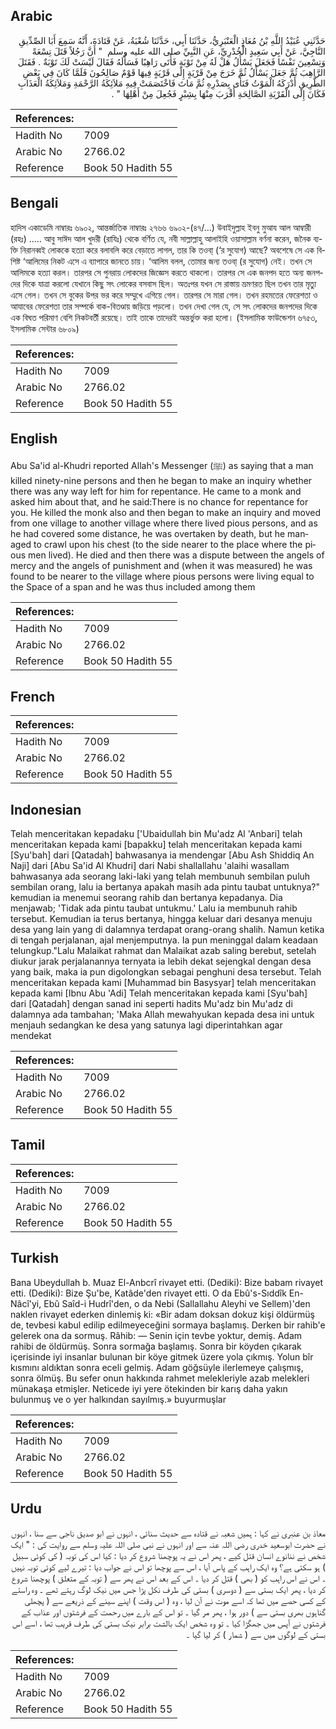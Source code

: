 ## Arabic


<div dir="rtl" lang="ar" style={{fontSize:'larger',backgroundColor:'#f8f9fa',padding:20}}>
حَدَّثَنِي عُبَيْدُ اللَّهِ بْنُ مُعَاذٍ الْعَنْبَرِيُّ، حَدَّثَنَا أَبِي، حَدَّثَنَا شُعْبَةُ، عَنْ قَتَادَةَ، أَنَّهُ سَمِعَ أَبَا الصِّدِّيقِ النَّاجِيَّ، عَنْ أَبِي سَعِيدٍ الْخُدْرِيِّ، عَنِ النَّبِيِّ صلى الله عليه وسلم ‏ "‏ أَنَّ رَجُلاً قَتَلَ تِسْعَةً وَتِسْعِينَ نَفْسًا فَجَعَلَ يَسْأَلُ هَلْ لَهُ مِنْ تَوْبَةٍ فَأَتَى رَاهِبًا فَسَأَلَهُ فَقَالَ لَيْسَتْ لَكَ تَوْبَةٌ ‏.‏ فَقَتَلَ الرَّاهِبَ ثُمَّ جَعَلَ يَسْأَلُ ثُمَّ خَرَجَ مِنْ قَرْيَةٍ إِلَى قَرْيَةٍ فِيهَا قَوْمٌ صَالِحُونَ فَلَمَّا كَانَ فِي بَعْضِ الطَّرِيقِ أَدْرَكَهُ الْمَوْتُ فَنَأَى بِصَدْرِهِ ثُمَّ مَاتَ فَاخْتَصَمَتْ فِيهِ مَلاَئِكَةُ الرَّحْمَةِ وَمَلاَئِكَةُ الْعَذَابِ فَكَانَ إِلَى الْقَرْيَةِ الصَّالِحَةِ أَقْرَبَ مِنْهَا بِشِبْرٍ فَجُعِلَ مِنْ أَهْلِهَا ‏"‏ ‏.‏
</div>
<div style={{backgroundColor:'#f8f9fa',padding:20, marginBottom: 10}}><table> <thead> <tr> <th>References:</th> <th></th> </tr> </thead> <tbody><tr><td>Hadith No</td><td>7009</td></tr><tr><td>Arabic No</td><td>2766.02</td></tr><tr><td>Reference</td><td>Book 50 Hadith 55</td></tr></tbody></table></div>

## Bengali


<div dir="ltr" lang="bn" style={{fontSize:'larger',backgroundColor:'#f8f9fa',padding:20}}>
হাদিস একাডেমি নাম্বারঃ ৬৯০২, আন্তর্জাতিক নাম্বারঃ ২৭৬৬ ৬৯০২-(৪৭/...) উবাইদুল্লাহ ইবনু মুআয আল আম্বারী (রহঃ) ..... আবু সাঈদ আল খুদরী (রাযিঃ) থেকে বর্ণিত যে, নবী সাল্লাল্লাহু আলাইহি ওয়াসাল্লাম বর্ণনা করেন, জনৈক ব্যক্তি নিরানব্বই লোককে হত্যা করে বলাবলি করে বেড়াতে লাগল, তার কি তওবা্ (‘র সুযোগ) আছে? অবশেষে সে এক বিশিষ্ট ‘আলিমের নিকট এসে এ ব্যাপারে জানতে চায়। ‘আলিম বলল, তোমার জন্য তওবা্ (র সুযোগ) নেই। তখন সে আলিমকে হত্যা করল। তারপর সে পুনরায় লোকদের জিজ্ঞেস করতে থাকলো। তারপর সে এক জনপদ হতে অন্য জনপদের দিকে যাত্রা করলো যেখানে কিছু সৎ লোকের বসবাস ছিল। অতঃপর যখন সে রাস্তায় ভ্রমণরত ছিল তখন তার মৃত্যু এসে গেল। তখন সে বুকের উপর ভর করে সম্মুখে এগিয়ে গেল। তারপর সে মারা গেল। তখন রহমতের ফেরেশতা ও আযাবের ফেরেশতা তার সম্পর্কে বাক-বিতণ্ডায় জড়িয়ে পড়লো। তখন দেখা গেল যে, সে সৎ লোকদের জনপদের দিকে এক বিঘত পরিমাণ বেশি নিকটবর্তী রয়েছে। তাই তাকে তাদেরই অন্তর্ভুক্ত করা হলো। (ইসলামিক ফাউন্ডেশন ৬৭৫৩, ইসলামিক সেন্টার ৬৮০৯)
</div>
<div style={{backgroundColor:'#f8f9fa',padding:20, marginBottom: 10}}><table> <thead> <tr> <th>References:</th> <th></th> </tr> </thead> <tbody><tr><td>Hadith No</td><td>7009</td></tr><tr><td>Arabic No</td><td>2766.02</td></tr><tr><td>Reference</td><td>Book 50 Hadith 55</td></tr></tbody></table></div>

## English


<div dir="ltr" lang="en" style={{fontSize:'larger',backgroundColor:'#f8f9fa',padding:20}}>
Abu Sa'id al-Khudri reported Allah's Messenger (ﷺ) as saying that a man killed ninety-nine persons and then he began to make an inquiry whether there was any way left for him for repentance. He came to a monk and asked him about that, and he said:There is no chance for repentance for you. He killed the monk also and then began to make an inquiry and moved from one village to another village where there lived pious persons, and as he had covered some distance, he was overtaken by death, but he managed to crawl upon his chest (to the side nearer to the place where the pious men lived). He died and then there was a dispute between the angels of mercy and the angels of punishment and (when it was measured) he was found to be nearer to the village where pious persons were living equal to the Space of a span and he was thus included among them
</div>
<div style={{backgroundColor:'#f8f9fa',padding:20, marginBottom: 10}}><table> <thead> <tr> <th>References:</th> <th></th> </tr> </thead> <tbody><tr><td>Hadith No</td><td>7009</td></tr><tr><td>Arabic No</td><td>2766.02</td></tr><tr><td>Reference</td><td>Book 50 Hadith 55</td></tr></tbody></table></div>

## French


<div dir="ltr" lang="fr" style={{fontSize:'larger',backgroundColor:'#f8f9fa',padding:20}}>

</div>
<div style={{backgroundColor:'#f8f9fa',padding:20, marginBottom: 10}}><table> <thead> <tr> <th>References:</th> <th></th> </tr> </thead> <tbody><tr><td>Hadith No</td><td>7009</td></tr><tr><td>Arabic No</td><td>2766.02</td></tr><tr><td>Reference</td><td>Book 50 Hadith 55</td></tr></tbody></table></div>

## Indonesian


<div dir="ltr" lang="id" style={{fontSize:'larger',backgroundColor:'#f8f9fa',padding:20}}>
Telah menceritakan kepadaku ['Ubaidullah bin Mu'adz Al 'Anbari] telah menceritakan kepada kami [bapakku] telah menceritakan kepada kami [Syu'bah] dari [Qatadah] bahwasanya ia mendengar [Abu Ash Shiddiq An Naji] dari [Abu Sa'id Al Khudri] dari Nabi shallallahu 'alaihi wasallam bahwasanya ada seorang laki-laki yang telah membunuh sembilan puluh sembilan orang, lalu ia bertanya apakah masih ada pintu taubat untuknya?" kemudian ia menemui seorang rahib dan bertanya kepadanya. Dia menjawab; 'Tidak ada pintu taubat untukmu.' Lalu ia membunuh rahib tersebut. Kemudian ia terus bertanya, hingga keluar dari desanya menuju desa yang lain yang di dalamnya terdapat orang-orang shalih. Namun ketika di tengah perjalanan, ajal menjemputnya. Ia pun meninggal dalam keadaan telungkup."Lalu Malaikat rahmat dan Malaikat azab saling berebut, setelah diukur jarak perjalanannya ternyata ia lebih dekat sejengkal dengan desa yang baik, maka ia pun digolongkan sebagai penghuni desa tersebut. Telah menceritakan kepada kami [Muhammad bin Basysyar] telah menceritakan kepada kami [Ibnu Abu 'Adi] Telah menceritakan kepada kami [Syu'bah] dari [Qatadah] dengan sanad ini seperti hadits Mu'adz bin Mu'adz di dalamnya ada tambahan; 'Maka Allah mewahyukan kepada desa ini untuk menjauh sedangkan ke desa yang satunya lagi diperintahkan agar mendekat
</div>
<div style={{backgroundColor:'#f8f9fa',padding:20, marginBottom: 10}}><table> <thead> <tr> <th>References:</th> <th></th> </tr> </thead> <tbody><tr><td>Hadith No</td><td>7009</td></tr><tr><td>Arabic No</td><td>2766.02</td></tr><tr><td>Reference</td><td>Book 50 Hadith 55</td></tr></tbody></table></div>

## Tamil


<div dir="ltr" lang="ta" style={{fontSize:'larger',backgroundColor:'#f8f9fa',padding:20}}>

</div>
<div style={{backgroundColor:'#f8f9fa',padding:20, marginBottom: 10}}><table> <thead> <tr> <th>References:</th> <th></th> </tr> </thead> <tbody><tr><td>Hadith No</td><td>7009</td></tr><tr><td>Arabic No</td><td>2766.02</td></tr><tr><td>Reference</td><td>Book 50 Hadith 55</td></tr></tbody></table></div>

## Turkish


<div dir="ltr" lang="tr" style={{fontSize:'larger',backgroundColor:'#f8f9fa',padding:20}}>
Bana Ubeydullah b. Muaz El-Anbcrî rivayet etti. (Dediki): Bize babam rivayet etti. (Dediki): Bize Şu'be, Katâde'den rivayet etti. O da Ebû's-Sıddîk En-Nâcî'yi, Ebû Saîd-i Hudrî'den, o da Nebi (Sallallahu Aleyhi ve Sellem)'den naklen rivayet ederken dinlemiş ki: «Bir adam doksan dokuz kişi öldürmüş de, tevbesi kabul edilip edilmeyeceğini sormaya başlamış. Derken bir rahib'e gelerek ona da sormuş. Râhib: — Senin için tevbe yoktur, demiş. Adam rahibi de öldürmüş. Sonra sormağa başlamış. Sonra bir köyden çıkarak içerisinde iyi insanlar bulunan bir köye gitmek üzere yola çıkmış. Yolun bîr kısmını aldıktan sonra eceli gelmiş. Adam göğsüyle ilerlemeye çalışmış, sonra ölmüş. Bu sefer onun hakkında rahmet melekleriyle azab melekleri münakaşa etmişler. Neticede iyi yere ötekinden bir karış daha yakın bulunmuş ve o yer halkından sayılmış.» buyurmuşlar
</div>
<div style={{backgroundColor:'#f8f9fa',padding:20, marginBottom: 10}}><table> <thead> <tr> <th>References:</th> <th></th> </tr> </thead> <tbody><tr><td>Hadith No</td><td>7009</td></tr><tr><td>Arabic No</td><td>2766.02</td></tr><tr><td>Reference</td><td>Book 50 Hadith 55</td></tr></tbody></table></div>

## Urdu


<div dir="rtl" lang="ur" style={{fontSize:'larger',backgroundColor:'#f8f9fa',padding:20}}>
معاذ بن عنبری نے کہا : ہمیں شعبہ نے قتادہ سے حدیث سنائی ، انہوں نے ابو صدیق ناجی سے سنا ، انہوں نے حضرت ابوسعید خدری رضی اللہ عنہ سے اور انہوں نے نبی صلی اللہ علیہ وسلم سے روایت کی : " ایک شخص نے ننانوے انسان قتل کیے ، پھر اس نے یہ پوچھنا شروع کر دیا : کیا اس کی توبہ ( کی کوئی سبیل ) ہو سکتی ہے؟ وہ ایک راہب کے پاس آیا ، اس سے پوچھا تو اس نے جواب دیا : تیرے لیے کوئی توبہ نہیں ۔ اس نے اس راہب کو ( بھی ) قتل کر دیا ۔ اس کے بعد اس نے پھر سے ( توبہ کے متعلق ) پوچھنا شروع کر دیا ، پھر ایک بستی سے ( دوسری ) بستی کی طرف نکل پڑا جس میں نیک لوگ رہتے تھے ۔ وہ راستے کے کسی حصے میں تھا کہ اسے موت نے آن لیا ، وہ ( اس وقت ) اپنے سینے کے ذریعے سے ( پچھلی گناہوں بھری بستی سے ) دور ہوا ، پھر مر گیا ۔ تو اس کے بارے میں رحمت کے فرشتوں اور عذاب کے فرشتوں نے آپس میں جھگڑا کیا ۔ تو وہ شخص ایک بالشت برابر نیک بستی کی طرف قریب تھا ، اسے اس بستی کے لوگوں میں سے ( شمار ) کر لیا گیا ۔
</div>
<div style={{backgroundColor:'#f8f9fa',padding:20, marginBottom: 10}}><table> <thead> <tr> <th>References:</th> <th></th> </tr> </thead> <tbody><tr><td>Hadith No</td><td>7009</td></tr><tr><td>Arabic No</td><td>2766.02</td></tr><tr><td>Reference</td><td>Book 50 Hadith 55</td></tr></tbody></table></div>